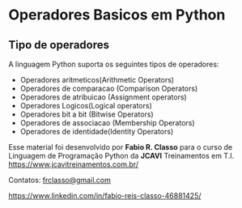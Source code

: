 Operadores Basicos em Python
============================

Tipo de operadores
------------------

A linguagem Python suporta os seguintes tipos de operadores:

- Operadores aritmeticos(Arithmetic Operators)
- Operadores de comparacao (Comparison Operators)
- Operadores de atribuicao (Assignment operators)
- Operadores Logicos(Logical operators)
- Operadores bit a bit (Bitwise Operators)
- Operadores de associacao (Membership Operators)
- Operadores de identidade(Identity Operators)

Esse material foi desenvolvido por **Fabio R. Classo** para o curso de Linguagem de
Programação Python da **JCAVI** Treinamentos em T.I.
https://www.jcavitreinamentos.com.br/

Contatos: frclasso@gmail.com

https://www.linkedin.com/in/fabio-reis-classo-46881425/
